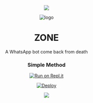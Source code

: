<div align="center">		

<img src= "https://camo.githubusercontent.com/71b837571c48af3aa60a73dbc9d5936aa359d78efbfa8a6743cbbbc16b80ef4d/68747470733a2f2f63646e2e646973636f72646170702e636f6d2f6174746163686d656e74732f3830353930323039333930363630383138362f3830353931333937323533353539303932322f74656e6f722e676966"/>

</p>

<div align="center">


![logo](https://i.ibb.co/k6PjNhS/images-3.jpg) 












# ZONE
A WhatsApp bot come back from death 

  
### Simple Method 

[![Run on Repl.it](https://repl.it/badge/github/quiec/whatsAlfa)](https://replit.com/@BenMonster/ZONE-1?v=1)

[![Deploy](https://www.herokucdn.com/deploy/button.svg)](https://heroku.com/deploy?template=https://github.com/Ben-Monster/ZONE.git)  
  
  
  <div align="center">		
<img src= "https://camo.githubusercontent.com/71b837571c48af3aa60a73dbc9d5936aa359d78efbfa8a6743cbbbc16b80ef4d/68747470733a2f2f63646e2e646973636f72646170702e636f6d2f6174746163686d656e74732f3830353930323039333930363630383138362f3830353931333937323533353539303932322f74656e6f722e676966"/>
</p>
<div align="center">
